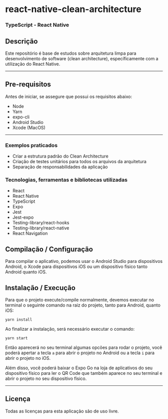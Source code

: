 # react-native-clean-architecture

### TypeScript - React Native

## Descrição

Este repositório é base de estudos sobre arquitetura limpa para desenvolvimento de software (clean architecture), específicamente com a utilização do React Native.

---

## Pre-requisitos

Antes de iniciar, se assegure que possui os requisitos abaixo:

- Node
- Yarn
- expo-cli
- Android Studio
- Xcode (MacOS)

---

### Exemplos praticados

- Criar a estrutura padrão do Clean Architecture
- Criação de testes unitários para todos os arquivos da arquitetura
- Separação de responsabilidades da aplicação

### Tecnologias, ferramentas e bibliotecas utilizadas

- React
- React Native
- TypeScript
- Expo
- Jest
- Jest-expo
- Testing-library/react-hooks
- Testing-library/react-native
- React Navigation

## Compilação / Configuração

Para compilar o aplicativo, podemos usar o Android Studio para dispositivos Android, o Xcode para dispositivos iOS ou um dispositivo físico tanto Android quanto iOS.

## Instalação / Execução

Para que o projeto execute/compile normalmente, devemos executar no terminal o seguinte comando na raiz do projeto, tanto para Android, quanto iOS:

```
yarn install
```

Ao finalizar a instalação, será necessário executar o comando:

```
yarn start
```

Então aparecerá no seu terminal algumas opcões para rodar o projeto, você poderá apertar a tecla `a` para abrir o projeto no Android ou a tecla `i` para abrir o projeto no iOS.

Além disso, você poderá baixar o Expo Go na loja de aplicativos do seu dispositivo físico para ler o QR Code que também aparece no seu terminal e abrir o projeto no seu dispositivo físico.

---

## Licença

Todas as licenças para esta aplicação são de uso livre.
